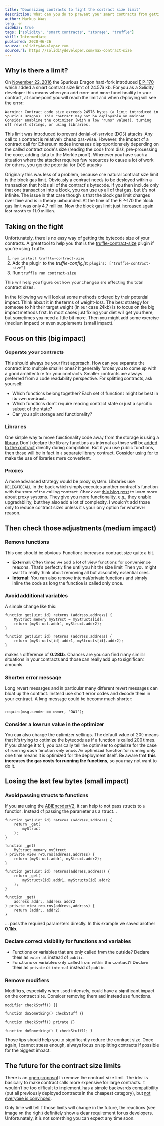 ```yaml
---
title: "Downsizing contracts to fight the contract size limit"
description: What can you do to prevent your smart contracts from getting too large?
author: Markus Waas
lang: en
sidebar: true
tags: ["solidity", "smart contracts", "storage", "truffle"]
skill: Intermediate
published: 2020-06-26
source: soliditydeveloper.com
sourceUrl: https://soliditydeveloper.com/max-contract-size
---
```


## Why is there a limit?

On [November 22, 2016](https://blog.ethereum.org/2016/11/18/hard-fork-no-4-spurious-dragon/) the Spurious Dragon hard-fork introduced [EIP-170](https://eips.ethereum.org/EIPS/eip-170) which added a smart contract size limit of 24.576 kb. For you as a Solidity developer this means when you add more and more functionality to your contract, at some point you will reach the limit and when deploying will see the error:

`Warning: Contract code size exceeds 24576 bytes (a limit introduced in Spurious Dragon). This contract may not be deployable on mainnet. Consider enabling the optimizer (with a low "runs" value!), turning off revert strings, or using libraries.`

This limit was introduced to prevent denial-of-service (DOS) attacks. Any call to a contract is relatively cheap gas-wise. However, the impact of a contract call for Ethereum nodes increases disproportionately depending on the called contract code's size (reading the code from disk, pre-processing the code, adding data to the Merkle proof). Whenever you have such a situation where the attacker requires few resources to cause a lot of work for others, you get the potential for DOS attacks.

Originally this was less of a problem, because one natural contract size limit is the block gas limit. Obviously a contract needs to be deployed within a transaction that holds all of the contract's bytecode. If you then include only that one transaction into a block, you can use up all of that gas, but it's not infinite. The issue in that case though is that the block gas limit changes over time and is in theory unbounded. At the time of the EIP-170 the block gas limit was only 4.7 million. Now the block gas limit just [increased again](https://etherscan.io/chart/gaslimit) last month to 11.9 million.

## Taking on the fight

Unfortunately, there is no easy way of getting the bytecode size of your contracts. A great tool to help you that is the [truffle-contract-size](https://github.com/IoBuilders/truffle-contract-size) plugin if you're using Truffle.

1. `npm install truffle-contract-size`
2. Add the plugin to the _truffle-config.js_: `plugins: ["truffle-contract-size"]`
3. Run `truffle run contract-size`

This will help you figure out how your changes are affecting the total contract sizes.

In the following we will look at some methods ordered by their potential impact. Think about it in the terms of weight-loss. The best strategy for someone to hit their target weight (in our case 24kb) is to focus on the big impact methods first. In most cases just fixing your diet will get you there, but sometimes you need a little bit more. Then you might add some exercise (medium impact) or even supplements (small impact).

## Focus on this (big impact)

### Separate your contracts

This should always be your first approach. How can you separate the contract into multiple smaller ones? It generally forces you to come up with a good architecture for your contracts. Smaller contracts are always preferred from a code readability perspective. For splitting contracts, ask yourself:

- Which functions belong together? Each set of functions might be best in its own contract.
- Which functions don't require reading contract state or just a specific subset of the state?
- Can you split storage and functionality?

### Libraries

One simple way to move functionality code away from the storage is using a [library](https://solidity.readthedocs.io/en/v0.6.10/contracts.html#libraries). Don't declare the library functions as internal as those will be [added to the contract](https://ethereum.stackexchange.com/questions/12975/are-internal-functions-in-libraries-not-covered-by-linking) directly during compilation. But if you use public functions, then those will be in fact in a separate library contract. Consider [using for](https://solidity.readthedocs.io/en/v0.6.10/contracts.html#using-for) to make the use of libraries more convenient.

### Proxies

A more advanced strategy would be proxy system. Libraries use `DELEGATECALL` in the back which simply executes another contract's function with the state of the calling contract. Check out [this blog post](https://hackernoon.com/how-to-make-smart-contracts-upgradable-2612e771d5a2) to learn more about proxy systems. They give you more functionality, e.g., they enable upgradability, but they also add a lot of complexity. I wouldn't add those only to reduce contract sizes unless it's your only option for whatever reason.

## Then check those adjustments (medium impact)

### Remove functions

This one should be obvious. Functions increase a contract size quite a bit.

- **External**: Often times we add a lot of view functions for convenience reasons. That's perfectly fine until you hit the size limit. Then you might want to really think about removing all but absolutely essential ones.
- **Internal**: You can also remove internal/private functions and simply inline the code as long the function is called only once.

### Avoid additional variables

A simple change like this:

```
function get(uint id) returns (address,address) {
    MyStruct memory myStruct = myStructs[id];
    return (myStruct.addr1, myStruct.addr2);
}
```

```
function get(uint id) returns (address,address) {
    return (myStructs[id].addr1, myStructs[id].addr2);
}
```

makes a difference of **0.28kb**. Chances are you can find many similar situations in your contracts and those can really add up to significant amounts.

### Shorten error message

Long revert messages and in particular many different revert messages can bloat up the contract. Instead use short error codes and decode them in your contract. A long message could be become much shorter:

```require(msg.sender == owner, "Only the owner of this contract can call this function");

```

```
require(msg.sender == owner, "OW1");
```

### Consider a low run value in the optimizer

You can also change the optimizer settings. The default value of 200 means that it's trying to optimize the bytecode as if a function is called 200 times. If you change it to 1, you basically tell the optimizer to optimize for the case of running each function only once. An optimized function for running only one time means it is optimized for the deployment itself. Be aware that **this increases the gas costs for running the functions**, so you may not want to do it.

## Losing the last few bytes (small impact)

### Avoid passing structs to functions

If you are using the [ABIEncoderV2](https://solidity.readthedocs.io/en/v0.6.10/layout-of-source-files.html#abiencoderv2), it can help to not pass structs to a function. Instead of passing the parameter as a struct...

```
function get(uint id) returns (address,address) {
    return _get(
        myStruct
    );
}

function _get(
    MyStruct memory myStruct
) private view returns(address,address) {
    return (myStruct.addr1, myStruct.addr2);
}
```

```
function get(uint id) returns(address,address) {
    return _get(
        myStructs[id].addr1, myStructs[id].addr2
    );
}

function _get(
    address addr1, address addr2
) private view returns(address,address) {
    return (addr1, addr2);
}
```

... pass the required parameters directly. In this example we saved another **0.1kb**.

### Declare correct visibility for functions and variables

- Functions or variables that are only called from the outside? Declare them as `external` instead of `public`.
- Functions or variables only called from within the contract? Declare them as `private` or `internal` instead of `public`.

### Remove modifiers

Modifiers, especially when used intensely, could have a significant impact on the contract size. Consider removing them and instead use functions.

```
modifier checkStuff() {}

function doSomething() checkStuff {}
```

```
function checkStuff() private {}

function doSomething() { checkStuff(); }
```

Those tips should help you to significantly reduce the contract size. Once again, I cannot stress enough, always focus on splitting contracts if possible for the biggest impact.

## The future for the contract size limits

There is an [open proposol](https://github.com/ethereum/EIPs/issues/1662) to remove the contract size limit. The idea is basically to make contract calls more expensive for large contracts. It wouldn't be too difficult to implement, has a simple backwards compatibility (put all previously deployed contracts in the cheapest category), but [not everyone is convinced](https://ethereum-magicians.org/t/removing-or-increasing-the-contract-size-limit/3045/24).

Only time will tell if those limits will change in the future, the reactions (see image on the right) definitely show a clear requirement for us developers. Unfortunately, it is not something you can expect any time soon.
